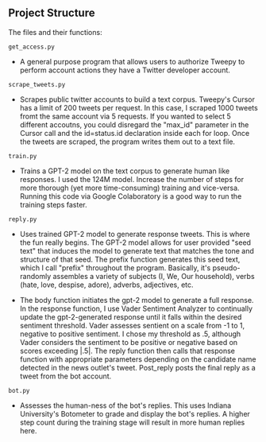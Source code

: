 ## Project Structure

The files and their functions: 

```
get_access.py
```
- A general purpose program that allows users to authorize Tweepy to perform account actions
they have a Twitter developer account.

```
scrape_tweets.py
```
- Scrapes public twitter accounts to build a text corpus. Tweepy's Cursor has a limit of 200 tweets per request.
In this case, I scraped 1000 tweets fromt the same account via 5 requests. If you wanted to select 5 different
accoutns, you could disregard the "max_id" parameter in the Cursor call and the id=status.id declaration inside
each for loop. Once the tweets are scraped, the program writes them out to a text file. 

```
train.py
```

- Trains a GPT-2 model on the text corpus to generate human like responses. I used the 124M model. Increase the 
number of steps for more thorough (yet more time-consuming) training and vice-versa. Running this code via 
Google Colaboratory is a good way to run the training steps faster. 

```
reply.py
```

- Uses trained GPT-2 model to generate response tweets. This is where the fun really begins. The GPT-2 model allows
for user provided "seed text" that induces the model to generate text that matches the tone and structure of that seed.
The prefix function generates this seed text, which I call "prefix" throughout the program. Basically, it's 
pseudo-randomly assembles a variety of subjects (I, We, Our household), verbs (hate, love, despise, adore), adverbs, 
adjectives, etc. 

- The body function initiates the gpt-2 model to generate a full response. In the response function, I use Vader Sentiment Analyzer
to continually update the gpt-2-generated response until it falls within the desired sentiment threshold. Vader assesses sentient
on a scale from -1 to 1,  negative to positive sentiment. I chose my threshold as .5, although Vader considers the sentiment
to be positive or negative based on scores exceeding |.5|. The reply function then calls that response function with appropriate parameters
depending on the candidate name detected in the news outlet's tweet. Post_reply posts the final reply as a tweet from the 
bot account.

```
bot.py
```

- Assesses the human-ness of the bot's replies. This uses Indiana University's Botometer to grade and display the bot's replies. A higher
step count during the training stage will result in more human replies here.
